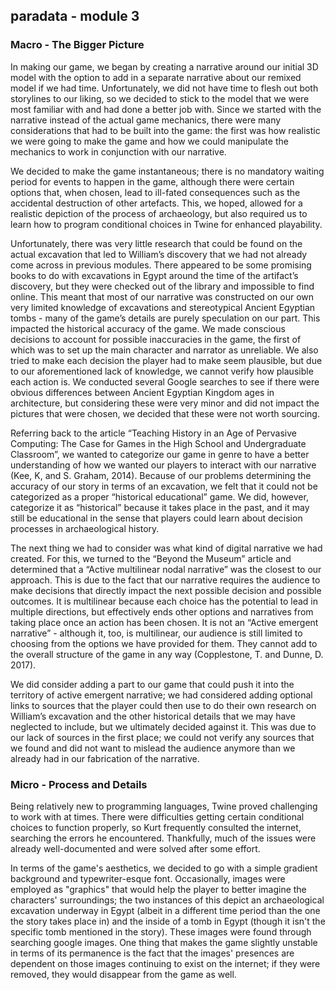 ## paradata - module 3

### Macro - The Bigger Picture

In making our game, we began by creating a narrative around our initial 3D model with the option to add in a separate narrative about our remixed model if we had time. Unfortunately, we did not have time to flesh out both storylines to our liking, so we decided to stick to the model that we were most familiar with and had done a better job with. Since we started with the narrative instead of the actual game mechanics, there were many considerations that had to be built into the game: the first was how realistic we were going to make the game and how we could manipulate the mechanics to work in conjunction with our narrative.

We decided to make the game instantaneous; there is no mandatory waiting period for events to happen in the game, although there were certain options that, when chosen, lead to ill-fated consequences such as the accidental destruction of other artefacts. This, we hoped, allowed for a realistic depiction of the process of archaeology, but also required us to learn how to program conditional choices in Twine for enhanced playability.

Unfortunately, there was very little research that could be found on the actual excavation that led to William’s discovery that we had not already come across in previous modules. There appeared to be some promising books to do with excavations in Egypt around the time of the artifact’s discovery, but they were checked out of the library and impossible to find online. This meant that most of our narrative was constructed on our own very limited knowledge of excavations and stereotypical Ancient Egyptian tombs - many of the game’s details are purely speculation on our part. This impacted the historical accuracy of the game. We made conscious decisions to account for possible inaccuracies in the game, the first of which was to set up the main character and narrator as unreliable. We also tried to make each decision the player had to make seem plausible, but due to our aforementioned lack of knowledge, we cannot verify how plausible each action is. We conducted several Google searches to see if there were obvious differences between Ancient Egyptian Kingdom ages in architecture, but considering these were very minor and did not impact the pictures that were chosen, we decided that these were not worth sourcing.

Referring back to the article “Teaching History in an Age of Pervasive Computing: The Case for Games in the High School and Undergraduate Classroom”, we wanted to categorize our game in genre to have a better understanding of how we wanted our players to interact with our narrative (Kee, K, and S. Graham, 2014). Because of our problems determining the accuracy of our story in terms of an excavation, we felt that it could not be categorized as a proper “historical educational” game. We did, however, categorize it as “historical” because it takes place in the past, and it may still be educational in the sense that players could learn about decision processes in archaeological history.

The next thing we had to consider was what kind of digital narrative we had created. For this, we turned to the “Beyond the Museum” article and determined that a “Active multilinear nodal narrative” was the closest to our approach. This is due to the fact that our narrative requires the audience to make decisions that directly impact the next possible decision and possible outcomes. It is multilinear because each choice has the potential to lead in multiple directions, but effectively ends other options and narratives from taking place once an action has been chosen. It is not an “Active emergent narrative” - although it, too, is multilinear, our audience is still limited to choosing from the options we have provided for them. They cannot add to the overall structure of the game in any way (Copplestone, T. and Dunne, D. 2017).

We did consider adding a part to our game that could push it into the territory of active emergent narrative; we had considered adding optional links to sources that the player could then use to do their own research on William’s excavation and the other historical details that we may have neglected to include, but we ultimately decided against it. This was due to our lack of sources in the first place; we could not verify any sources that we found and did not want to mislead the audience anymore than we already had in our fabrication of the narrative.

### Micro - Process and Details

Being relatively new to programming languages, Twine proved challenging to work with at times. There were difficulties getting certain conditional choices to function properly, so Kurt frequently consulted the internet, searching the errors he encountered. Thankfully, much of the issues were already well-documented and were solved after some effort.

In terms of the game's aesthetics, we decided to go with a simple gradient background and typewriter-esque font. Occasionally, images were employed as "graphics" that would help the player to better imagine the characters' surroundings; the two instances of this depict an archaeological excavation underway in Egypt (albeit in a different time period than the one the story takes place in) and the inside of a tomb in Egypt (though it isn't the specific tomb mentioned in the story). These images were found through searching google images. One thing that makes the game slightly unstable in terms of its permanence is the fact that the images' presences are dependent on those images continuing to exist on the internet; if they were removed, they would disappear from the game as well.
